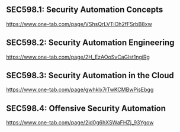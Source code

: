 ## SEC598.1: Security Automation Concepts
https://www.one-tab.com/page/VShsQrLVTiOh2fFSrbB8xw

## SEC598.2: Security Automation Engineering
https://www.one-tab.com/page/2H_EzAOoSvCaGlst1ngiRg

## SEC598.3: Security Automation in the Cloud
https://www.one-tab.com/page/gwhklx7rTwKCMBwPisEbgg

## SEC598.4: Offensive Security Automation
https://www.one-tab.com/page/2id0g6hXSWaFHZj_93Ygow

